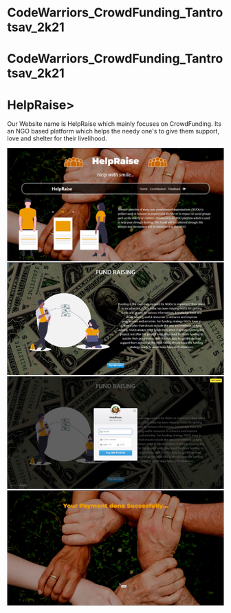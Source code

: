 # CodeWarriors_CrowdFunding_Tantrotsav_2k21
# CodeWarriors_CrowdFunding_Tantrotsav_2k21
<html>
<head>
<title> HelpRaise </title>
</head>
<body>
<h1>HelpRaise></h1>
<p>Our Website name is HelpRaise which mainly focuses on CrowdFunding. Its an NGO based platform which helps the needy one's to give them support, love and shelter for their livelihood.</p>
<img src="ss1.jpg">
<img src="ss2.jpg">
<img src="ss3.jpg">
<img src="ss4.jpg">
</body>
</html>
